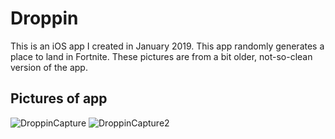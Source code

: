 # Droppin

This is an iOS app I created in January 2019. This app randomly generates a place to land in Fortnite. These pictures are from a bit older, not-so-clean version of the app.

## Pictures of app

![DroppinCapture](https://user-images.githubusercontent.com/19983462/63044689-5d398a00-be94-11e9-926e-efac7eae397d.PNG)
![DroppinCapture2](https://user-images.githubusercontent.com/19983462/63044690-5d398a00-be94-11e9-82bc-9d41a3895898.PNG)


